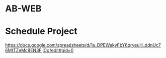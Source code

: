# AB-WEB

# Schedule Project
https://docs.google.com/spreadsheets/d/1a_DPEWekyFbY6qryeuH_ddnUc76MtTZeMc8EN3FjiCg/edit#gid=0
